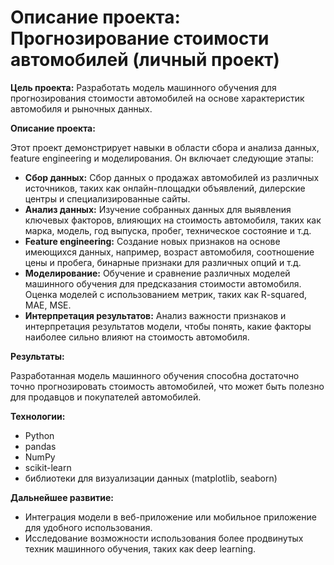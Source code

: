 # Описание проекта: Прогнозирование стоимости автомобилей (личный проект)

**Цель проекта:** Разработать модель машинного обучения для прогнозирования стоимости автомобилей на основе характеристик автомобиля и рыночных данных.

**Описание проекта:**

Этот проект демонстрирует навыки в области сбора и анализа данных, feature engineering и моделирования. Он включает следующие этапы:

* **Сбор данных:** Сбор данных о продажах автомобилей из различных источников, таких как онлайн-площадки объявлений, дилерские центры и специализированные сайты.
* **Анализ данных:** Изучение собранных данных для выявления ключевых факторов, влияющих на стоимость автомобиля, таких как марка, модель, год выпуска, пробег, техническое состояние и т.д.
* **Feature engineering:** Создание новых признаков на основе имеющихся данных, например, возраст автомобиля, соотношение цены и пробега, бинарные признаки для различных опций и т.д.
* **Моделирование:** Обучение и сравнение различных моделей машинного обучения для предсказания стоимости автомобиля. Оценка моделей с использованием метрик, таких как R-squared, MAE, MSE.
* **Интерпретация результатов:** Анализ важности признаков и интерпретация результатов модели, чтобы понять, какие факторы наиболее сильно влияют на стоимость автомобиля.

**Результаты:**

Разработанная модель машинного обучения способна достаточно точно прогнозировать стоимость автомобилей, что может быть полезно для продавцов и покупателей автомобилей.

**Технологии:**

* Python
* pandas
* NumPy
* scikit-learn
* библиотеки для визуализации данных (matplotlib, seaborn)

**Дальнейшее развитие:**

* Интеграция модели в веб-приложение или мобильное приложение для удобного использования.
* Исследование возможности использования более продвинутых техник машинного обучения, таких как deep learning.